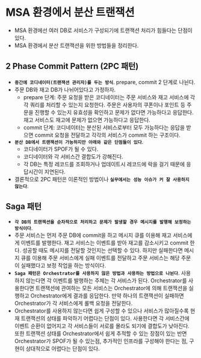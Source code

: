 # MSA 환경에서 분산 트랜잭션

- MSA 환경에선 여러 DB로 서비스가 구성되기에 트랜잭션 처리가 힘들다는 단점이 있다.
- MSA 환경에서 분산 트랜잭션을 위한 방법들을 정리한다.

## 2 Phase Commit Pattern (2PC 패턴)

- **`중간에 코디네이터(트랜잭션 관리자)를 두는 방식`**. prepare, commit 2 단계로 나뉜다.
- 주문 DB와 재고 DB가 나뉘어있다고 가정하자.
  - prepare 단계: 주문 요청을 받은 코디네이터는 주문 서비스와 재고 서비스에 각각 쿼리를 처리할 수 있는지 요청한다. 주문은 사용자의 쿠폰이나 포인트 등 주문을 진행할 수 있는지 유효성을 확인하고 문제가 없다면 가능하다고 응답한다. 재고 서비스도 재고에 문제가 없으면 가능하다고 응답한다.
  - commit 단계: 코디네이터는 분산된 서비스로부터 모두 가능하다는 응답을 받으면 commit 요청을 전달하고 각각의 서비스가 commit 하는 구조이다.
- **`분산 DB에서 트랜잭션이 가능하지만 아래와 같은 단점들이 있다`**.
  - 코디네이터가 SPOF가 될 수 있다.
  - 코디네이터와 각 서비스간 결합도가 강해진다.
  - 각 DB는 특정 레코드를 조회하거나 업데이트시 레코드에 락을 걸기 때문에 응답시간이 지연된다.
- 결론적으로 2PC 패턴은 이론적인 방법이나 **`실무에서는 성능 이슈가 커 잘 사용하지 않는다`**.

## Saga 패턴

- **`각 DB의 트랜잭션을 순차적으로 처리하고 문제가 발생할 경우 메시지를 발행해 보정하는 방식이다`**.
- 주문 서비스는 먼저 주문 DB에 commit을 하고 메시지 큐를 이용해 재고 서비스에게 이벤트를 발행한다. 재고 서비스는 이벤트를 받아 재고를 감소시키고 commit 한다. 성공할 때도 메시지를 전달할 것인지는 선택할 수 있다. 하지만 실패한다면 메시지 큐를 이용해 주문 서비스에게 실패 이벤트를 전달하고 주문 서비스는 해당 주문이 실패했다고 보정 작업을 하는 방식이다.
- **`Saga 패턴은 Orchestrator를 사용하지 않은 방법과 사용하는 방법으로 나뉜다`**. 사용하지 않는다면 각 이벤트를 발행하는 주체는 각 서비스가 된다. Orchestrator를 사용한다면 트랜잭션에 관여하는 모든 서비스는 Orchestrator에 의해 트랜잭션을 실행하고 Orchestrator에게 결과를 응답한다. 만약 하나의 트랜잭션이 실패하면 Orchestrator가 각 서비스에게 롤백 요청을 전달한다.
- Orchestrator를 사용하지 않는다면 쉽게 구성할 수 있으나 서비스가 많아질수록 현재 트랜잭션의 상태를 파악하기 어렵다는 단점이 있다. 사용한다면 각 서비스간에 이벤트 순환이 없어지고 각 서비스들이 서로를 몰라도 되기에 결합도가 낮아진다. 또한 트랜잭션 상태를 Orchestrator에서 쉽게 추적할 수 있는 장점이 있는 반면 Orchestrator가 SPOF가 될 수 있는점, 추가적인 인프라를 구성해야 한다는 점, 구현이 상대적으로 어렵다는 단점이 있다.